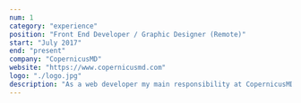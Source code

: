 ```yaml
---
num: 1
category: "experience"
position: "Front End Developer / Graphic Designer (Remote)"
start: "July 2017"
end: "present"
company: "CopernicusMD"
website: "https://www.copernicusmd.com"
logo: "./logo.jpg"
description: "As a web developer my main responsibility at CopernicusMD is to design, develop and launch websites for the clients. I worked very close to the sales team to define, organise and breakdown new projects and decide the technology that we use in our websites. Most of the company website's are built on Wordpress with custom CSS and JavaScript"
---
```

